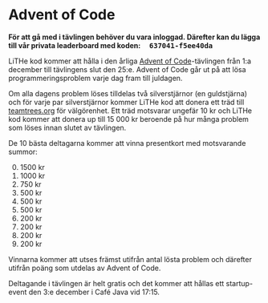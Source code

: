 # Advent of Code

 **För att gå med i tävlingen behöver du vara inloggad. Därefter kan du
 lägga till vår privata leaderboard med koden: <span style="font-family:
 monospace; background-color: var(--link-color); color:
 var(--background-color); padding-left: 1em; padding-right:
 1em;">637041-f5ee40da</span>**

LiTHe kod kommer att hålla i den årliga [Advent of Code](https://adventofcode.com/
)-tävlingen från 1:a december till tävlingens slut den 25:e. Advent of Code går
ut på att lösa programmeringsproblem varje dag fram till juldagen.

Om alla dagens problem löses tilldelas två silverstjärnor (en guldstjärna)
och för varje par silverstjärnor kommer LiTHe kod att donera ett träd till
[teamtrees.org](https://www.teamtrees.org) för välgörenhet. Ett träd motsvarar
ungefär 10 kr och LiTHe kod kommer att donera up till 15 000 kr beroende
på hur många problem som löses innan slutet av tävlingen.

De 10 bästa deltagarna kommer att vinna presentkort med motsvarande summor:

<ol start="0">
<li> 1500 kr </li>
<li> 1000 kr </li>
<li> 750 kr </li>
<li> 500 kr </li>
<li> 500 kr </li>
<li> 500 kr </li>
<li> 200 kr </li>
<li> 200 kr </li>
<li> 200 kr </li>
<li> 200 kr </li>
</ol>

Vinnarna kommer att utses främst utifrån antal lösta problem och därefter
utifrån poäng som utdelas av Advent of Code.

Deltagande i tävlingen är helt gratis och det kommer att hållas ett
startup-event den 3:e december i Café Java vid 17:15.
